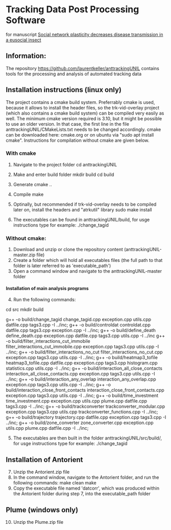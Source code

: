 # Tracking Data Post Processing Software
for manuscript [Social network plasticity decreases disease transmission in a eusocial insect](http://doi.org/10.1126/science.aat4793)

## Information:

The repository https://github.com/laurentkeller/anttrackingUNIL contains tools for the processing and analysis of automated tracking data 
 
## Installation instructions (linux only)

The project contains a cmake build system. Preferrably cmake is used, because it allows to install the header files, so the trk-vid-overlay project (which also contains a cmake build system) can be compiled very easily as well. The minimum cmake version required is 3.10, but it might be possible to use an older version. In that case, the first line in the file anttrackingUNIL/CMakeLists.txt needs to be changed accordingly. cmake can be downloaded here: cmake.org or on ubuntu via "sudo apt install cmake".
Instructions for compilation without cmake are given below.

### With cmake
1. Navigate to the project folder
cd anttrackingUNIL

2. Make and enter build folder
mkdir build
cd build

3. Generate
cmake ..

4. Compile
make

5. Optinally, but recommended if trk-vid-overlay needs to be compiled later on, install the headers and "atrkutil" library
sudo make install

6. The executables can be found in anttrackingUNIL/build, for usge instructions type for example:
./change_tagid

### Without cmake:

1. Download and unzip or clone the repository content (anttrackingUNIL-master.zip file) 
2. Create a folder which will hold all executables files (the full path to that folder is later referred to as 'executable_path')
3. Open a command window and navigate to the anttrackingUNIL-master folder

#### Installation of main analysis programs
4. Run the following commands:

cd src
mkdir build

g++ -o build/change_tagid change_tagid.cpp exception.cpp utils.cpp datfile.cpp tags3.cpp -I ../inc;
g++ -o build/controldat controldat.cpp datfile.cpp tags3.cpp exception.cpp -I ../inc;
g++ -o build/define_death define_death.cpp exception.cpp datfile.cpp tags3.cpp utils.cpp -I ../inc
g++ -o build/filter_interactions_cut_immobile filter_interactions_cut_immobile.cpp exception.cpp tags3.cpp utils.cpp -I ../inc;
g++ -o build/filter_interactions_no_cut filter_interactions_no_cut.cpp exception.cpp tags3.cpp utils.cpp -I ../inc;
g++ -o build/heatmap3_tofile heatmap3_tofile.cpp datfile.cpp exception.cpp tags3.cpp histogram.cpp statistics.cpp utils.cpp -I ../inc;
g++ -o build/interaction_all_close_contacts interaction_all_close_contacts.cpp exception.cpp tags3.cpp utils.cpp -I ../inc;
g++ -o build/interaction_any_overlap interaction_any_overlap.cpp exception.cpp tags3.cpp utils.cpp -I ../inc;
g++ -o build/interaction_close_front_contacts interaction_close_front_contacts.cpp exception.cpp tags3.cpp utils.cpp -I ../inc;
g++ -o build/time_investment time_investment.cpp exception.cpp utils.cpp plume.cpp datfile.cpp tags3.cpp -I ../inc;
g++ -o build/trackconverter trackconverter_modular.cpp exception.cpp tags3.cpp utils.cpp trackconverter_functions.cpp -I ../inc;
g++ -o build/trajectory trajectory.cpp datfile.cpp exception.cpp tags3.cpp -I ../inc;
g++ -o build/zone_converter zone_converter.cpp exception.cpp utils.cpp plume.cpp datfile.cpp -I ../inc;

5. The executables are then built in the folder anttrackingUNIL/src/build/, for usge instructions type for example:
./change_tagid

## Installation of Antorient 
7. Unzip the Antorient.zip file
8. In the command window, navigate to the Antorient folder, and run the following commands:
make clean
make
9. Copy the executable file named 'datcorr', which was produced within the Antorient folder during step 7, into the executable_path folder 

## Plume (windows only)
10. Unzip the Plume.zip file
